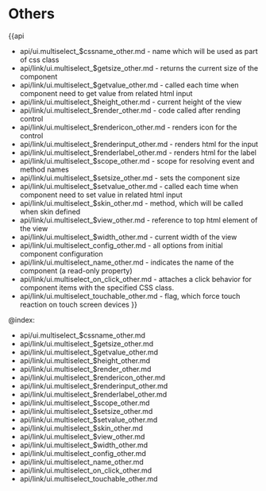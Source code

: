 Others
=======

{{api
- api/ui.multiselect_$cssname_other.md - name which will be used as part of css class
- api/link/ui.multiselect_$getsize_other.md - returns the current size of the component
- api/link/ui.multiselect_$getvalue_other.md - called each time when component need to get value from related html input
- api/link/ui.multiselect_$height_other.md - current height of the view
- api/link/ui.multiselect_$render_other.md - code called after rending control
- api/link/ui.multiselect_$rendericon_other.md - renders icon for the control
- api/link/ui.multiselect_$renderinput_other.md - renders html for the input
- api/link/ui.multiselect_$renderlabel_other.md - renders html for the label
- api/link/ui.multiselect_$scope_other.md - scope for resolving event and method names
- api/link/ui.multiselect_$setsize_other.md - sets the component size
- api/link/ui.multiselect_$setvalue_other.md - called each time when component need to set value in related html input
- api/link/ui.multiselect_$skin_other.md - method, which will be called when skin defined
- api/link/ui.multiselect_$view_other.md - reference to top html element of the view
- api/link/ui.multiselect_$width_other.md - current width of the view
- api/link/ui.multiselect_config_other.md - all options from initial component configuration
- api/link/ui.multiselect_name_other.md - indicates the name of the component (a read-only property)
- api/link/ui.multiselect_on_click_other.md - attaches a click behavior for component items with the specified CSS class.
- api/link/ui.multiselect_touchable_other.md - flag, which force touch reaction on touch screen devices
}}

@index:
- api/ui.multiselect_$cssname_other.md
- api/link/ui.multiselect_$getsize_other.md
- api/link/ui.multiselect_$getvalue_other.md
- api/link/ui.multiselect_$height_other.md
- api/link/ui.multiselect_$render_other.md
- api/link/ui.multiselect_$rendericon_other.md
- api/link/ui.multiselect_$renderinput_other.md
- api/link/ui.multiselect_$renderlabel_other.md
- api/link/ui.multiselect_$scope_other.md
- api/link/ui.multiselect_$setsize_other.md
- api/link/ui.multiselect_$setvalue_other.md
- api/link/ui.multiselect_$skin_other.md
- api/link/ui.multiselect_$view_other.md
- api/link/ui.multiselect_$width_other.md
- api/link/ui.multiselect_config_other.md
- api/link/ui.multiselect_name_other.md
- api/link/ui.multiselect_on_click_other.md
- api/link/ui.multiselect_touchable_other.md


